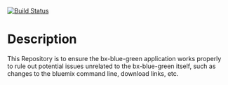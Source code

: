 [![Build Status](https://travis-ci.org/andresfvilla/bx-blue-green-test.svg?branch=master)](https://travis-ci.org/andresfvilla/bx-blue-green-test)

# Description

This Repository is to ensure the bx-blue-green application works properly to rule out potential issues unrelated to the
 bx-blue-green itself, such as changes to the bluemix command line, download links, etc.
